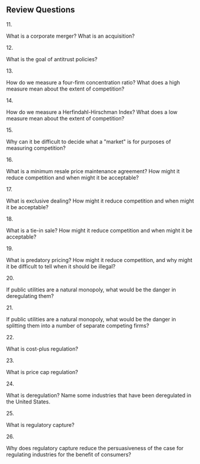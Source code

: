 ## Review Questions

11\.

What is a corporate merger? What is an acquisition?

12\.

What is the goal of antitrust policies?

13\.

How do we measure a four-firm concentration ratio? What does a high
measure mean about the extent of competition?

14\.

How do we measure a Herfindahl-Hirschman Index? What does a low measure
mean about the extent of competition?

15\.

Why can it be difficult to decide what a "market" is for purposes of
measuring competition?

16\.

What is a minimum resale price maintenance agreement? How might it
reduce competition and when might it be acceptable?

17\.

What is exclusive dealing? How might it reduce competition and when
might it be acceptable?

18\.

What is a tie-in sale? How might it reduce competition and when might it
be acceptable?

19\.

What is predatory pricing? How might it reduce competition, and why
might it be difficult to tell when it should be illegal?

20\.

If public utilities are a natural monopoly, what would be the danger in
deregulating them?

21\.

If public utilities are a natural monopoly, what would be the danger in
splitting them into a number of separate competing firms?

22\.

What is cost-plus regulation?

23\.

What is price cap regulation?

24\.

What is deregulation? Name some industries that have been deregulated in
the United States.

25\.

What is regulatory capture?

26\.

Why does regulatory capture reduce the persuasiveness of the case for
regulating industries for the benefit of consumers?
